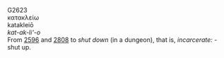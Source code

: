 G2623  
κατακλείω  
katakleiō  
*kat-ak-li‘-o*  
From [2596](g2596) and [2808](g2808) to *shut* *down* (in a dungeon),
that is, *incarcerate:* - shut up.  
